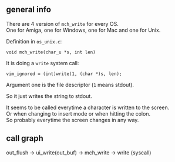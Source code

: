 ## general info

There are 4 version of `mch_write` for every OS.\
One for Amiga, one for Windows, one for Mac and one for Unix.

Definition in `os_unix.c`:
```
void mch_write(char_u *s, int len)
```

It is doing a `write` system call:
```
vim_ignored = (int)write(1, (char *)s, len);
```
Argument one is the file descriptor (`1` means stdout).

So it just writes the string to stdout.

It seems to be called everytime a character is written to the screen.\
Or when changing to insert mode or when hitting the colon.\
So probably everytime the screen changes in any way.

## call graph

out_flush -> ui_write(out_buf) -> mch_write -> write (syscall)
